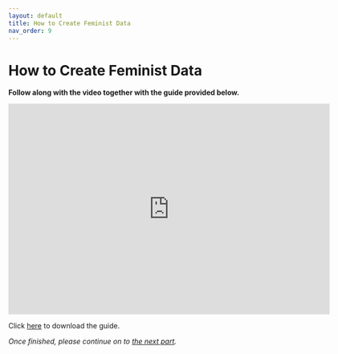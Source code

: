 ```yaml
---
layout: default
title: How to Create Feminist Data
nav_order: 9
---
```


# How to Create Feminist Data
**Follow along with the video together with the guide provided below.**

<iframe height="420" width="640" allowfullscreen frameborder=0 src="https://echo360.ca/media/afad676a-aef5-41ab-b0cc-08dfeb53dca0/public?autoplay=false&automute=false"></iframe>

Click [here](https://github.com/scds/building-feminist-data/raw/main/assets/docs/Sinders_Workshop_Video_7.docx) to download the guide.

*Once finished, please continue on to [the next part](part-8).*
